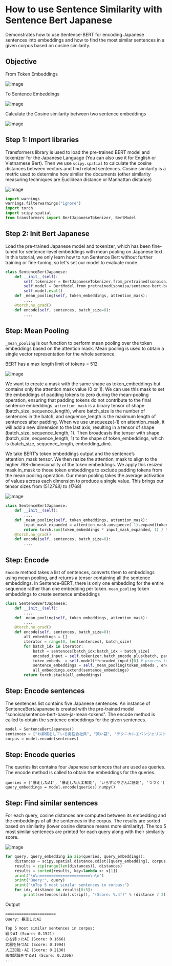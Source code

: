 # How to use Sentence Similarity with Sentence Bert Japanese

Demonstrates how to use Sentence-BERT for encoding Japanese sentences into embeddings and how to find the most similar sentences in a given corpus based on cosine similarity.

## Objective

From Token Embeddings

![image](https://github.com/hughiephan/DPL/assets/16631121/fd65f24c-0443-4c20-aeab-7b67997a9c44)

To Sentence Embeddings

![image](https://github.com/hughiephan/DPL/assets/16631121/6b24747d-aca8-4b14-baf3-8c0d72829940)

Calculate the Cosine similarity between two sentence embeddings

![image](https://github.com/hughiephan/DPL/assets/16631121/ef5e8991-0924-4ed0-905a-5e3997ca82c1)


## Step 1: Import libraries
Transformers library is used to load the pre-trained BERT model and tokenizer for the Japanese Language (You can also use it for English or Vietnamese Bert). 
Then we use `scipy.spatial` to calculate the cosine distances between vectors and find related sentences. Cosine similarity is a metric used to determine how similar the documents (other similarity measuring techniques are Euclidean distance or Manhattan distance)

![image](https://github.com/hughiephan/DPL/assets/16631121/714f3f61-e76e-42d4-91e9-c508d91485bb)

```python
import warnings
warnings.filterwarnings("ignore")
import torch
import scipy.spatial
from transformers import BertJapaneseTokenizer, BertModel
```

## Step 2: Init Bert Japanese
Load the pre-trained Japanese model and tokenizer, which has been fine-tuned for sentence-level embeddings with mean pooling on Japanese text. In this tutorial, we only learn how to run Sentence Bert without further training or fine-tuning, so let's set our model to evaluate mode.

```python 
class SentenceBertJapanese:
    def __init__(self):
        self.tokenizer = BertJapaneseTokenizer.from_pretrained(sonoisa/sentence-bert-base-ja-mean-tokens)
        self.model = BertModel.from_pretrained(sonoisa/sentence-bert-base-ja-mean-tokens)
        self.model.eval()
    def _mean_pooling(self, token_embeddings, attention_mask):
        ....
    @torch.no_grad()
    def encode(self, sentences, batch_size=8):
        ....
```

## Step: Mean Pooling

`_mean_pooling` is our function to perform mean pooling over the token embeddings based on the attention mask. Mean pooling is used to obtain a single vector representation for the whole sentence.

BERT has a max length limit of tokens = 512

![image](https://github.com/hughiephan/DPL/assets/16631121/45f9e2e1-2993-492d-9f89-733539533bb2)

We want to create a mask with the same shape as token_embeddings but contains only the attention mask value (0 or 1). We can use this mask to set the embeddings of padding tokens to zero during the mean-pooling operation, ensuring that padding tokens do not contribute to the final sentence embeddings. `attention_mask` is a binary tensor of shape (batch_size, sequence_length), where batch_size is the number of sentences in the batch, and sequence_length is the maximum length of sentences after padding. When we use unsqueeze(-1) on attention_mask, it will add a new dimension to the last axis, resulting in a tensor of shape (batch_size, sequence_length, 1). Then broadcasts the tensor with shape (batch_size, sequence_length, 1) to the shape of token_embeddings, which is (batch_size, sequence_length, embedding_dim).

We take BERT’s token embeddings output and the sentence’s attention_mask tensor. We then resize the attention_mask to align to the higher 768-dimensionality of the token embeddings. We apply this resized mask in_mask to those token embeddings to exclude padding tokens from the mean pooling operation. Our mean pooling takes the average activation of values across each dimension to produce a single value. This brings our tensor sizes from (512*768) to (1*768)

![image](https://github.com/hughiephan/DPL/assets/16631121/87de6fcc-7b0f-4b4b-8123-f927e915660f)

```python
class SentenceBertJapanese:
    def __init__(self):
        ....
    def _mean_pooling(self, token_embeddings, attention_mask):
        input_mask_expanded = attention_mask.unsqueeze(-1).expand(token_embeddings.size()).float()
        return torch.sum(token_embeddings * input_mask_expanded, 1) / torch.clamp(input_mask_expanded.sum(1), min=1e-9)
    @torch.no_grad()
    def encode(self, sentences, batch_size=8):
        ....
```



## Step: Encode
`Encode` method takes a list of sentences, converts them to embeddings using mean pooling, and returns a tensor containing all the sentence embeddings. In Sentence-BERT, there is only one embedding for the entire sequence rather than one embedding per token. `mean_pooling` token embeddings to create sentence embeddings



```python
class SentenceBertJapanese:
    def __init__(self):
        ....
    def _mean_pooling(self, token_embeddings, attention_mask):
        ....
    @torch.no_grad()
    def encode(self, sentences, batch_size=8):
        all_embeddings = []
        iterator = range(0, len(sentences), batch_size)
        for batch_idx in iterator:
            batch = sentences[batch_idx:batch_idx + batch_size]
            encoded_input = self.tokenizer.batch_encode_plus(batch, padding="longest", truncation=True, return_tensors="pt")
            token_embeds  = self.model(**encoded_input)[0] # process tokens through model and extract token embeddings
            sentence_embeddings = self._mean_pooling(token_embeds , encoded_input["attention_mask"])
            all_embeddings.extend(sentence_embeddings)
        return torch.stack(all_embeddings)
```

## Step: Encode sentences
The sentences list contains five Japanese sentences. An instance of SentenceBertJapanese is created with the pre-trained model "sonoisa/sentence-bert-base-ja-mean-tokens". The encode method is called to obtain the sentence embeddings for the given sentences.
```python
model = SentenceBertJapanese()
sentences = ["お辞儀をしている男性会社員", "笑い袋", "テクニカルエバンジェリスト（女性）", "戦うAI", "笑う男性（5段階）"]
corpus = model.encode(sentences)
```

## Step: Encode queries

The queries list contains four Japanese sentences that are used as queries. The encode method is called to obtain the embeddings for the queries.
```
queries = ['暴走したAI', '暴走した人工知能', 'いらすとやさんに感謝', 'つづく']
query_embeddings = model.encode(queries).numpy()
```

## Step: Find similar sentences
For each query, cosine distances are computed between its embedding and the embeddings of all the sentences in the corpus. The results are sorted based on similarity (lower cosine distance means more similarity). The top 5 most similar sentences are printed for each query along with their similarity score.

![image](https://github.com/hughiephan/DPL/assets/16631121/6d7c71e6-20ce-4f18-9bab-9dfbad29fa34)

```python
for query, query_embedding in zip(queries, query_embeddings):
    distances = scipy.spatial.distance.cdist([query_embedding], corpus, metric="cosine")[0]
    results = zip(range(len(distances)), distances)
    results = sorted(results, key=lambda x: x[1])
    print("\n\n======================\n\n")
    print("Query:", query)
    print("\nTop 5 most similar sentences in corpus:")
    for idx, distance in results[0:5]:
        print(sentences[idx].strip(), "(Score: %.4f)" % (distance / 2))
```


Output
```
======================
Query: 暴走したAI

Top 5 most similar sentences in corpus:
戦うAI (Score: 0.1521)
心を持ったAI (Score: 0.1666)
武器を持つAI (Score: 0.1994)
人工知能・AI (Score: 0.2130)
画像認識をするAI (Score: 0.2306)
...
```
